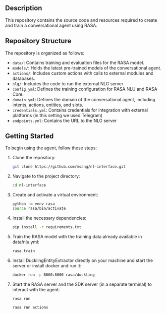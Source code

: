 
## Description

This repository contains the source code and resources required to create and train a conversational agent using RASA.


## Repository Structure

The repository is organized as follows:

- `data/`: Contains training and evaluation files for the RASA model.
- `models/`: Holds the latest pre-trained models of the conversational agent.
- `actions/`: Includes custom actions with calls to external modules and databases.
- `nlg/`: Includes the code to run the external NLG server
- `config.yml`: Defines the training configuration for RASA NLU and RASA Core.
- `domain.yml`: Defines the domain of the conversational agent, including intents, actions, entities, and slots.
- `credentials.yml`: Contains credentials for integration with external platforms (in this setting we used Telegram)
- `endpoints.yml`: Contains the URL to the NLG server


## Getting Started

To begin using the agent, follow these steps:

1. Clone the repository:

    ```bash
    git clone https://github.com/msang/nl-interface.git
    ```

2. Navigate to the project directory:

    ```bash
    cd nl-interface
    ```

3. Create and activate a virtual environment:

    ```bash
    python -m venv rasa
    source rasa/bin/activate   
    ```

4. Install the necessary dependencies:

    ```bash
    pip install -r requirements.txt
    ```

5. Train the RASA model with the training data already available in data/nlu.yml:

    ```bash
    rasa train
    ```

6.  Install DucklingEntityExtractor directly on your machine and start the server or install docker and run it:

    ```bash
    docker run -p 8000:8000 rasa/duckling
    ```
    
7. Start the RASA server and the SDK server (in a separate terminal) to interact with the agent:

    ```bash
    rasa run
    ```

    ```bash
    rasa run actions
    ```
